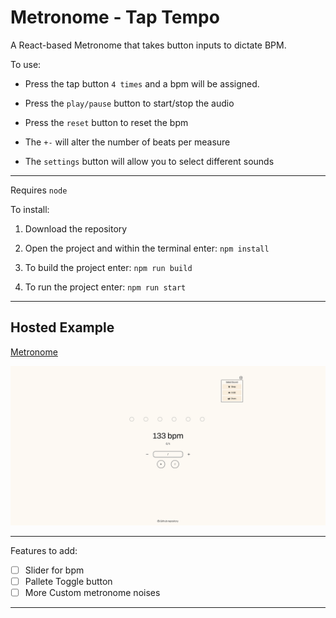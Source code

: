 # Metronome - Tap Tempo

A React-based Metronome that takes button inputs to dictate BPM.

To use: 

- Press the tap button `4 times` and a bpm will be assigned.

- Press the `play/pause` button to start/stop the audio 

- Press the `reset` button to reset the bpm

- The `+-` will alter the number of beats per measure

- The `settings` button will allow you to select different sounds
___

Requires `node`

To install:

1. Download the repository

2. Open the project and within the terminal enter: `npm install`

3. To build the project enter: `npm run build`

4. To run the project enter: `npm run start`



___

## Hosted Example

[Metronome](https://jakezion.github.io/metronome/)


![Metronome](https://github.com/jakezion/metronome/blob/main/public//image.png?raw=true)


---

Features to add:

- [ ] Slider for bpm
- [ ] Pallete Toggle button
- [ ] More Custom metronome noises

---
